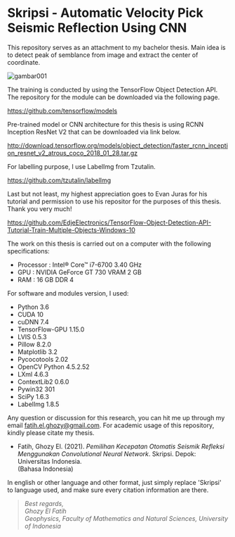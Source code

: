# Skripsi - Automatic Velocity Pick Seismic Reflection Using CNN
This repository serves as an attachment to my bachelor thesis.
Main idea is to detect peak of semblance from image and extract the center of coordinate.

![gambar001](https://user-images.githubusercontent.com/85453675/124712513-987e4f80-df29-11eb-95ef-a26ba66b9bcf.png)

The training is conducted by using the TensorFlow Object Detection API. The repository for the module can be downloaded via the following page.

https://github.com/tensorflow/models

Pre-trained model or CNN architecture for this thesis is using RCNN Inception ResNet V2 that can be downloaded via link below.

http://download.tensorflow.org/models/object_detection/faster_rcnn_inception_resnet_v2_atrous_coco_2018_01_28.tar.gz

For labelling purpose, I use LabelImg from Tzutalin.

https://github.com/tzutalin/labelImg

Last but not least, my highest appreciation goes to Evan Juras for his tutorial and permission to use his repositor for the purposes of this thesis. Thank you very much!

https://github.com/EdjeElectronics/TensorFlow-Object-Detection-API-Tutorial-Train-Multiple-Objects-Windows-10

The work on this thesis is carried out on a computer with the following specifications:
- Processor : Intel® Core™ i7-6700 3.40 GHz
- GPU : NVIDIA GeForce GT 730 VRAM 2 GB
- RAM : 16 GB DDR 4

For software and modules version, I used:
- Python 3.6
- CUDA 10
- cuDNN 7.4
- TensorFlow-GPU 1.15.0
- LVIS 0.5.3
- Pillow 8.2.0
- Matplotlib 3.2
- Pycocotools 2.02
- OpenCV Python 4.5.2.52
- LXml 4.6.3
- ContextLib2 0.6.0
- Pywin32 301
- SciPy 1.6.3
- LabelImg 1.8.5

Any question or discussion for this research, you can hit me up through my email fatih.el.ghozy@gmail.com. For academic usage of this repository, kindly please citate my thesis.
- Fatih, Ghozy El. (2021). _Pemilihan Kecepatan Otomatis Seismik Refleksi Menggunakan Convolutional Neural Network_. Skripsi. Depok: Universitas Indonesia. \
(Bahasa Indonesia)

In english or other language and other format, just simply replace 'Skripsi' to language used, and make sure every citation information are there.


>_Best regards,_ \
>_Ghozy El Fatih_ \
>_Geophysics, Faculty of Mathematics and Natural Sciences, University of Indonesia_
